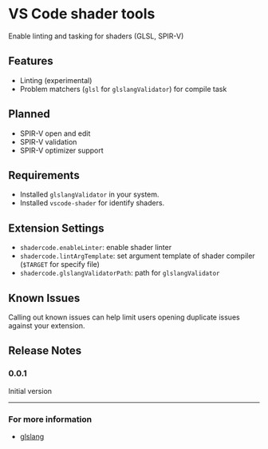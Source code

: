 # VS Code shader tools

Enable linting and tasking for shaders (GLSL, SPIR-V)

## Features

* Linting (experimental) 
* Problem matchers (`glsl` for `glslangValidator`) for compile task

## Planned 

* SPIR-V open and edit
* SPIR-V validation
* SPIR-V optimizer support 

## Requirements

* Installed `glslangValidator` in your system.
* Installed `vscode-shader` for identify shaders.

## Extension Settings

* `shadercode.enableLinter`: enable shader linter 
* `shadercode.lintArgTemplate`: set argument template of shader compiler (`$TARGET` for specify file)
* `shadercode.glslangValidatorPath`: path for `glslangValidator`

## Known Issues

Calling out known issues can help limit users opening duplicate issues against your extension.

## Release Notes

### 0.0.1

Initial version 

-----------------------------------------------------------------------------------------------------------

### For more information

* [glslang](https://github.com/KhronosGroup/glslang) 

